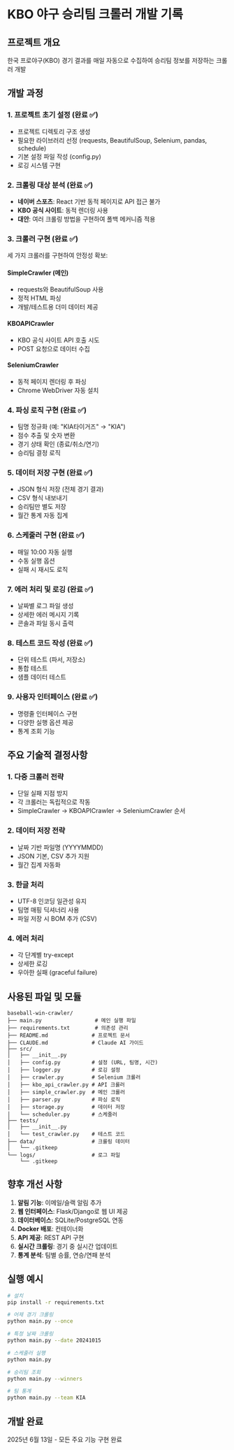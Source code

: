 # KBO 야구 승리팀 크롤러 개발 기록

## 프로젝트 개요
한국 프로야구(KBO) 경기 결과를 매일 자동으로 수집하여 승리팀 정보를 저장하는 크롤러 개발

## 개발 과정

### 1. 프로젝트 초기 설정 (완료 ✅)
- 프로젝트 디렉토리 구조 생성
- 필요한 라이브러리 선정 (requests, BeautifulSoup, Selenium, pandas, schedule)
- 기본 설정 파일 작성 (config.py)
- 로깅 시스템 구현

### 2. 크롤링 대상 분석 (완료 ✅)
- **네이버 스포츠**: React 기반 동적 페이지로 API 접근 불가
- **KBO 공식 사이트**: 동적 렌더링 사용
- **대안**: 여러 크롤링 방법을 구현하여 폴백 메커니즘 적용

### 3. 크롤러 구현 (완료 ✅)
세 가지 크롤러를 구현하여 안정성 확보:

#### SimpleCrawler (메인)
- requests와 BeautifulSoup 사용
- 정적 HTML 파싱
- 개발/테스트용 더미 데이터 제공

#### KBOAPICrawler
- KBO 공식 사이트 API 호출 시도
- POST 요청으로 데이터 수집

#### SeleniumCrawler
- 동적 페이지 렌더링 후 파싱
- Chrome WebDriver 자동 설치

### 4. 파싱 로직 구현 (완료 ✅)
- 팀명 정규화 (예: "KIA타이거즈" → "KIA")
- 점수 추출 및 숫자 변환
- 경기 상태 확인 (종료/취소/연기)
- 승리팀 결정 로직

### 5. 데이터 저장 구현 (완료 ✅)
- JSON 형식 저장 (전체 경기 결과)
- CSV 형식 내보내기
- 승리팀만 별도 저장
- 월간 통계 자동 집계

### 6. 스케줄러 구현 (완료 ✅)
- 매일 10:00 자동 실행
- 수동 실행 옵션
- 실패 시 재시도 로직

### 7. 에러 처리 및 로깅 (완료 ✅)
- 날짜별 로그 파일 생성
- 상세한 에러 메시지 기록
- 콘솔과 파일 동시 출력

### 8. 테스트 코드 작성 (완료 ✅)
- 단위 테스트 (파서, 저장소)
- 통합 테스트
- 샘플 데이터 테스트

### 9. 사용자 인터페이스 (완료 ✅)
- 명령줄 인터페이스 구현
- 다양한 실행 옵션 제공
- 통계 조회 기능

## 주요 기술적 결정사항

### 1. 다중 크롤러 전략
- 단일 실패 지점 방지
- 각 크롤러는 독립적으로 작동
- SimpleCrawler → KBOAPICrawler → SeleniumCrawler 순서

### 2. 데이터 저장 전략
- 날짜 기반 파일명 (YYYYMMDD)
- JSON 기본, CSV 추가 지원
- 월간 집계 자동화

### 3. 한글 처리
- UTF-8 인코딩 일관성 유지
- 팀명 매핑 딕셔너리 사용
- 파일 저장 시 BOM 추가 (CSV)

### 4. 에러 처리
- 각 단계별 try-except
- 상세한 로깅
- 우아한 실패 (graceful failure)

## 사용된 파일 및 모듈

```
baseball-win-crawler/
├── main.py                 # 메인 실행 파일
├── requirements.txt        # 의존성 관리
├── README.md              # 프로젝트 문서
├── CLAUDE.md              # Claude AI 가이드
├── src/
│   ├── __init__.py
│   ├── config.py          # 설정 (URL, 팀명, 시간)
│   ├── logger.py          # 로깅 설정
│   ├── crawler.py         # Selenium 크롤러
│   ├── kbo_api_crawler.py # API 크롤러
│   ├── simple_crawler.py  # 메인 크롤러
│   ├── parser.py          # 파싱 로직
│   ├── storage.py         # 데이터 저장
│   └── scheduler.py       # 스케줄러
├── tests/
│   ├── __init__.py
│   └── test_crawler.py    # 테스트 코드
├── data/                  # 크롤링 데이터
│   └── .gitkeep
└── logs/                  # 로그 파일
    └── .gitkeep
```

## 향후 개선 사항

1. **알림 기능**: 이메일/슬랙 알림 추가
2. **웹 인터페이스**: Flask/Django로 웹 UI 제공
3. **데이터베이스**: SQLite/PostgreSQL 연동
4. **Docker 배포**: 컨테이너화
5. **API 제공**: REST API 구현
6. **실시간 크롤링**: 경기 중 실시간 업데이트
7. **통계 분석**: 팀별 승률, 연승/연패 분석

## 실행 예시

```bash
# 설치
pip install -r requirements.txt

# 어제 경기 크롤링
python main.py --once

# 특정 날짜 크롤링
python main.py --date 20241015

# 스케줄러 실행
python main.py

# 승리팀 조회
python main.py --winners

# 팀 통계
python main.py --team KIA
```

## 개발 완료
2025년 6월 13일 - 모든 주요 기능 구현 완료
